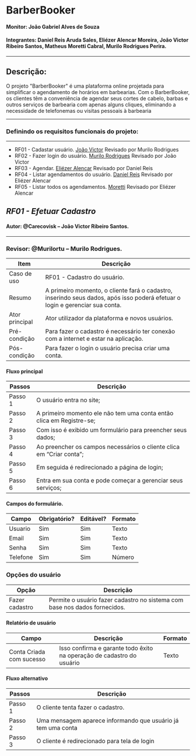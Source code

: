 # BarberBooker
#### Monitor: João Gabriel Alves de Souza
#### Integrantes: Daniel Reis Aruda Sales, Eliézer Alencar Moreira, João Victor Ribeiro Santos, Matheus Moretti Cabral, Murilo Rodrigues Perira. 

---
## Descrição: 

O projeto "BarberBooker" é uma plataforma online projetada para simplificar o agendamento de horários em barbearias. Com o BarberBooker, os clientes têm a conveniência de agendar seus cortes de cabelo, barbas e outros serviços de barbearia com apenas alguns cliques, eliminando a necessidade de telefonemas ou visitas pessoais à barbearia

---

### Definindo os requisitos funcionais do projeto:

---

 - RF01 - Cadastar usuário. [João Victor](https://github.com/Carecovisk) Revisado por Murilo Rodrigues 
 - RF02 - Fazer login do usuário. [Murilo Rodrigues](https://github.com/murilortu) Revisado por João Victor
 - RF03 - Agendar. [Eliézer Alencar](https://github.com/Liezy) Revisado por Daniel Reis 
 - RF04 - Listar agendamentos do usuário. [Daniel Reis](https://github.com/Danielpyreis) Revisado por Eliézer Alencar
 - RF05 - Listar todos os agendamentos. [Moretti](https://github.com/MMorettiC) Revisado por Eliézer Alencar

## *RF01 - Efetuar Cadastro*
 #### Autor: @Carecovisk – João Victor Ribeiro Santos.

---

### Revisor: @Murilortu – Murilo Rodrigues.

| Item            | Descrição                                                                                                                                                      |
| --------------- | -------------------------------------------------------------------------------------------------------------------------------------------------------------- |
| Caso de uso     |  RF01 - Cadastro do usuário.                                                                                                                                |
| Resumo          | A primeiro momento, o cliente fará o cadastro, inserindo seus dados, após isso poderá efetuar o login e gerenciar sua conta.   |
| Ator principal  | Ator utilizador da plataforma e novos usuários.                                                                                                                |
| Pré-condição    | Para fazer o cadastro é necessário  ter conexão com a internet e estar na aplicação.                                                                                                |
| Pós-condição    | Para fazer o login o usuário precisa criar uma conta.                                                                                                          |

#### Fluxo principal

| Passos  | Descrição                                                                                                                                              |
| ------- | ------------------------------------------------------------------------------------------------------------------------------------------------------ |
| Passo 1 | O usuário entra no site;                                                                                                          |
| Passo 2 | A primeiro momento ele não tem uma conta então clica em Registre-se;                                                                                   |
| Passo 3 | Com isso é exibido um formulário para preencher seus dados;                                                                                            |
| Passo 4 | Ao preencher os campos necessários o cliente clica em “Criar conta”;                                                                                   |
| Passo 5 | Em seguida é redirecionado a página de login;                                                                                                          |
| Passo 6 | Entra em sua conta e pode começar a gerenciar seus serviços;                                                                                            |

#### Campos do formulário.

| Campo    | Obrigatório? | Editável? | Formato      |
| ------------ | ----------------- | ------------ | --------------- |
| Usuario  | Sim          | Sim       | Texto        |
| Email       | Sim          | Sim       | Texto        |
| Senha     | Sim          | Sim       | Texto        |
| Telefone     | Sim          | Sim       | Número       |


### Opções do usuário
| Opção                 | Descrição                                                      |
|-----------------------|----------------------------------------------------------------|
| Fazer cadastro   | Permite o usuário fazer cadastro no sistema com base nos dados fornecidos.                   |



#### Relatório de usuário
| Campo                    | Descrição                                                             | Formato |
| ------------------------ | --------------------------------------------------------------------- | ------- |
| Conta Criada com sucesso | Isso confirma e garante todo êxito na operação de cadastro do usuário | Texto |

#### Fluxo alternativo

| Passos    | Descrição                                                                                                      |
| --------- | -------------------------------------------------------------------------------------------------------------- |
| Passo 1 | O cliente tenta fazer o cadastro.                                                                                       |
| Passo 2 | Uma mensagem aparece informando que usuário já tem uma conta |
| Passo 3 | O cliente é redirecionado para tela de login|


